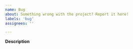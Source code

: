 ```yaml
---
name: Bug
about: Something wrong with the project? Report it here!
labels: 'bug'
assignees: ''

---
```


**Description**

<!--Tell us about the bug. What went wrong? How can we reproduce it? What should the correct behavior be?
-->
